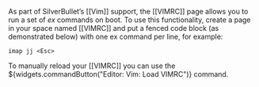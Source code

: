 As part of SilverBullet’s [[Vim]] support, the [[VIMRC]] page allows you to run a set of _ex_ commands on boot. To use this functionality, create a page in your space named [[VIMRC]] and put a fenced code block (as demonstrated below) with one ex command per line, for example:

```
imap jj <Esc>
```

To manually reload your [[VIMRC]] you can use the ${widgets.commandButton("Editor: Vim: Load VIMRC")} command.